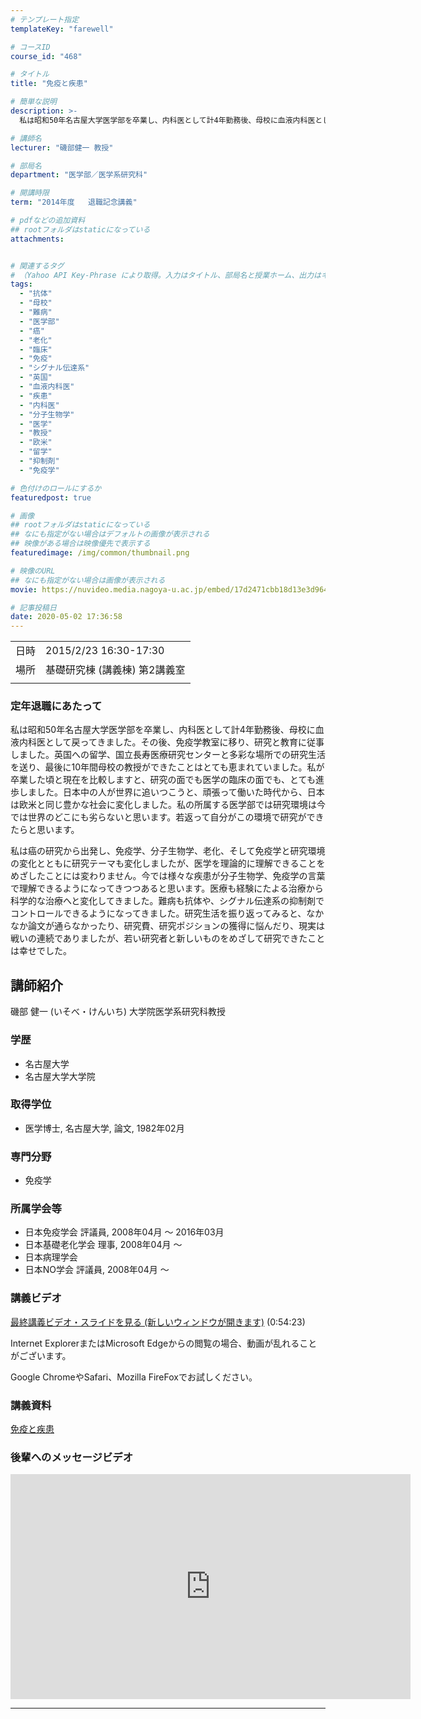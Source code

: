 ```yaml
---
# テンプレート指定
templateKey: "farewell"

# コースID
course_id: "468"

# タイトル
title: "免疫と疾患"

# 簡単な説明
description: >-
  私は昭和50年名古屋大学医学部を卒業し、内科医として計4年勤務後、母校に血液内科医として戻ってきました。その後、免疫学教室に移り、研究と教育に従事しました。英国への留学、国立長寿医療研究センターと多彩な場所での研究生活を送り、最後に10年間母校の教授ができたことはとても恵まれていました。私が卒業した頃と現在を比較しますと、研究の面でも医学の臨床の面でも、とても進歩しました。日本中の人が世界に追 ....

# 講師名
lecturer: "磯部健一 教授"

# 部局名
department: "医学部／医学系研究科"

# 開講時限
term: "2014年度	退職記念講義"

# pdfなどの追加資料
## rootフォルダはstaticになっている
attachments:


# 関連するタグ
# （Yahoo API Key-Phrase により取得。入力はタイトル、部局名と授業ホーム、出力はキーフレーズ（tags））
tags:
  - "抗体"
  - "母校"
  - "難病"
  - "医学部"
  - "癌"
  - "老化"
  - "臨床"
  - "免疫"
  - "シグナル伝達系"
  - "英国"
  - "血液内科医"
  - "疾患"
  - "内科医"
  - "分子生物学"
  - "医学"
  - "教授"
  - "欧米"
  - "留学"
  - "抑制剤"
  - "免疫学"

# 色付けのロールにするか
featuredpost: true

# 画像
## rootフォルダはstaticになっている
## なにも指定がない場合はデフォルトの画像が表示される
## 映像がある場合は映像優先で表示する
featuredimage: /img/common/thumbnail.png

# 映像のURL
## なにも指定がない場合は画像が表示される
movie: https://nuvideo.media.nagoya-u.ac.jp/embed/17d2471cbb18d13e3d964421f9f9929b0e85cce5

# 記事投稿日
date: 2020-05-02 17:36:58
---
```


|   |   |
|---|---|
| 日時 | 2015/2/23  16:30-17:30 |
| 場所 | 基礎研究棟 (講義棟) 第2講義室 |
|   |   |


### 定年退職にあたって 

私は昭和50年名古屋大学医学部を卒業し、内科医として計4年勤務後、母校に血液内科医として戻ってきました。その後、免疫学教室に移り、研究と教育に従事しました。英国への留学、国立長寿医療研究センターと多彩な場所での研究生活を送り、最後に10年間母校の教授ができたことはとても恵まれていました。私が卒業した頃と現在を比較しますと、研究の面でも医学の臨床の面でも、とても進歩しました。日本中の人が世界に追いつこうと、頑張って働いた時代から、日本は欧米と同じ豊かな社会に変化しました。私の所属する医学部では研究環境は今では世界のどこにも劣らないと思います。若返って自分がこの環境で研究ができたらと思います。 

私は癌の研究から出発し、免疫学、分子生物学、老化、そして免疫学と研究環境の変化とともに研究テーマも変化しましたが、医学を理論的に理解できることをめざしたことには変わりません。今では様々な疾患が分子生物学、免疫学の言葉で理解できるようになってきつつあると思います。医療も経験にたよる治療から科学的な治療へと変化してきました。難病も抗体や、シグナル伝達系の抑制剤でコントロールできるようになってきました。研究生活を振り返ってみると、なかなか論文が通らなかったり、研究費、研究ポジションの獲得に悩んだり、現実は戦いの連続でありましたが、若い研究者と新しいものをめざして研究できたことは幸せでした。


## 講師紹介

磯部 健一 (いそべ・けんいち) 大学院医学系研究科教授 

### 学歴

  * 名古屋大学
  * 名古屋大学大学院

### 取得学位

  * 医学博士, 名古屋大学, 論文, 1982年02月

### 専門分野

  * 免疫学

### 所属学会等

  * 日本免疫学会 評議員, 2008年04月 ～ 2016年03月
  * 日本基礎老化学会 理事, 2008年04月 ～
  * 日本病理学会
  * 日本NO学会 評議員, 2008年04月 ～


### 講義ビデオ


[最終講義ビデオ・スライドを見る (新しいウィンドウが開きます)](https://nuvideo.media.nagoya-u.ac.jp/embed/17d2471cbb18d13e3d964421f9f9929b0e85cce5)
(0:54:23)



Internet ExplorerまたはMicrosoft Edgeからの閲覧の場合、動画が乱れることがございます。


Google ChromeやSafari、Mozilla FireFoxでお試しください。


### 講義資料

[免疫と疾患](https://ocw.nagoya-u.jp/files/468/final_lecture.pdf) 

### 後輩へのメッセージビデオ

<iframe src="https://nuvideo.media.nagoya-u.ac.jp/embed/6cb93ac27df61d0c3843345c669a7f75516f9a94" width="640" height="360" frameborder="0" allowfullscreen></iframe>


-----